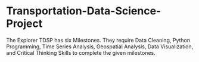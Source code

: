 # Transportation-Data-Science-Project
The Explorer TDSP has six Milestones. They require Data Cleaning, Python Programming, Time Series Analysis, Geospatial Analysis, Data Visualization, and Critical Thinking Skills to complete the given milestones. 
